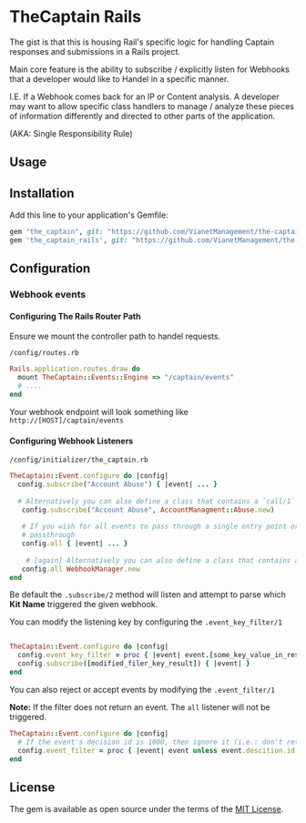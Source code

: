 # TheCaptain Rails
The gist is that this is housing Rail's specific logic for handling Captain responses and submissions in a Rails project.

Main core feature is the ability to subscribe / explicitly listen for Webhooks that a developer would like to Handel in a specific manner.

I.E. If a Webhook comes back for an IP or Content analysis. A developer may want to allow specific class handlers to manage / analyze these pieces of information differently and directed to other parts of the application. 

(AKA: Single Responsibility Rule)

## Usage


## Installation
Add this line to your application's Gemfile:

```ruby
gem "the_captain", git: "https://github.com/VianetManagement/the-captain-ruby.git", branch: "3.0.0"
gem 'the_captain_rails', git: "https://github.com/VianetManagement/the-captain-rails"
```


## Configuration

### Webhook events

#### Configuring The Rails Router Path

Ensure we mount the controller path to handel requests.

`/config/routes.rb`
```ruby
Rails.application.routes.draw do
  mount TheCaptain::Events::Engine => "/captain/events"
  # ....
end
```

Your webhook endpoint will look something like `http://[HOST]/captain/events`

#### Configuring Webhook Listeners

`/config/initializer/the_captain.rb`

```ruby
TheCaptain::Event.configure do |config|
  config.subscribe("Account Abuse") { |event| ... }
  
  # Alternatively you can also define a class that contains a `call/1` method
   config.subscribe("Account Abuse", AccountManagment::Abuse.new)
   
   # If you wish for all events to pass through a single entry point or you want to log something about any webhook 
   # passthrough
   config.all { |event| ... }
   
    # [again] Alternatively you can also define a class that contains a `call/1` method
   config.all WebhookManager.new
end
```

Be default the `.subscribe/2` method will listen and attempt to parse which **Kit Name** triggered the given webhook.

You can modify the listening key by configuring the `.event_key_filter/1`

```ruby

TheCaptain::Event.configure do |config|
  config.event_key_filter = proc { |event| event.[some_key_value_in_response] }
  config.subscribe([modified_filer_key_result]) { |event| }
end

```

You can also reject or accept events by modifying the `.event_filter/1`

**Note:** If the filter does not return an event. The `all` listener will not be triggered.

```ruby
TheCaptain::Event.configure do |config|
  # If the event's decision id is 1000, then ignore it (i.e.: don't return the event)
  config.event_filter = proc { |event| event unless event.descition.id == 1000 }
end
```

## License
The gem is available as open source under the terms of the [MIT License](https://opensource.org/licenses/MIT).
